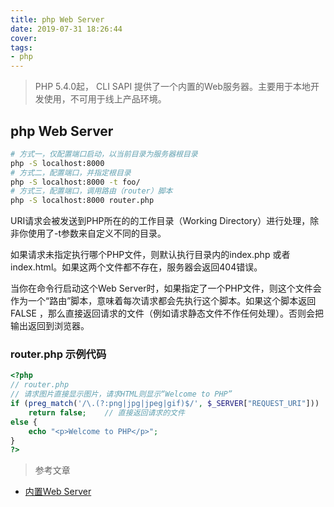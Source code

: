 ```yaml
---
title: php Web Server
date: 2019-07-31 18:26:44
cover:
tags:
- php
---
```


> PHP 5.4.0起， CLI SAPI 提供了一个内置的Web服务器。主要用于本地开发使用，不可用于线上产品环境。

<!-- more -->

## php Web Server

```sh
# 方式一，仅配置端口启动，以当前目录为服务器根目录
php -S localhost:8000
# 方式二，配置端口，并指定根目录
php -S localhost:8000 -t foo/
# 方式三，配置端口，调用路由（router）脚本
php -S localhost:8000 router.php
```

URI请求会被发送到PHP所在的的工作目录（Working Directory）进行处理，除非你使用了-t参数来自定义不同的目录。

如果请求未指定执行哪个PHP文件，则默认执行目录内的index.php 或者 index.html。如果这两个文件都不存在，服务器会返回404错误。

当你在命令行启动这个Web Server时，如果指定了一个PHP文件，则这个文件会作为一个“路由”脚本，意味着每次请求都会先执行这个脚本。如果这个脚本返回 FALSE ，那么直接返回请求的文件（例如请求静态文件不作任何处理）。否则会把输出返回到浏览器。

### router.php 示例代码

```php
<?php
// router.php
// 请求图片直接显示图片，请求HTML则显示“Welcome to PHP”
if (preg_match('/\.(?:png|jpg|jpeg|gif)$/', $_SERVER["REQUEST_URI"]))
    return false;    // 直接返回请求的文件
else { 
    echo "<p>Welcome to PHP</p>";
}
?>
```


> 参考文章 
- [内置Web Server](https://www.php.net/manual/zh/features.commandline.webserver.php)